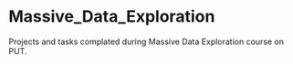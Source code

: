 # Massive_Data_Exploration
Projects and tasks complated during Massive Data Exploration course on PUT.
